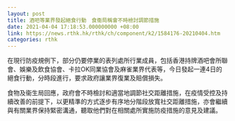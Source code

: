 ```yaml
---
layout: post
title: 酒吧等業界發起絕食行動　食衞局稱會不時檢討調節措施
date: 2021-04-04 17:18:53.000000000 +08:00
link: https://news.rthk.hk/rthk/ch/component/k2/1584176-20210404.htm
categories: rthk
---
```


在現行防疫規例下，部分仍要停業的表列處所行業成員，包括香港持牌酒吧會所聯會、娛樂及飲食協會、卡拉OK同業協會及麻雀業界代表等，今日發起一連4日的絕食行動，分時段進行，要求政府讓業界復業及賠償損失。

食物及衞生局回應，政府會不時檢討和適當地調節社交距離措施，在疫情受控及持續改善的前提下，以更精準的方式逐步有序地分階段放寬社交距離措施，亦會繼續與有關業界保持緊密溝通，聽取他們對在相關處所實施防疫措施的意見及建議。

